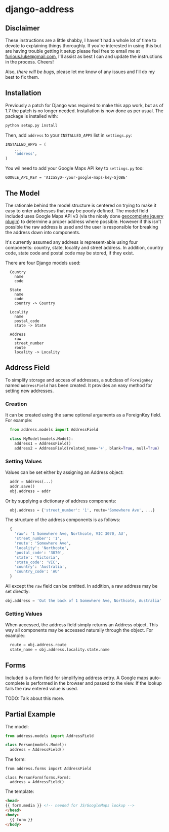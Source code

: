 # django-address

## Disclaimer

These instructions are a little shabby, I haven't had a whole lot of time to
devote to explaining things thoroughly. If you're interested in using this
but are having trouble getting it setup please feel free to email me at
furious.luke@gmail.com, I'll assist as best I can and update the instructions
in the process. Cheers!

Also, *there will be bugs*, please let me know of any issues and I'll do my
best to fix them.

## Installation

Previously a patch for Django was required to make this app work, but as
of 1.7 the patch is no longer needed. Installation is now done as per
usual. The package is installed with:

```bash
python setup.py install
```

Then, add `address` to your `INSTALLED_APPS` list in `settings.py`:

```python
INSTALLED_APPS = (
    ...
    'address',
)
```

You wil need to add your Google Maps API key to `settings.py` too:
```
GOOGLE_API_KEY = 'AIzaSyD--your-google-maps-key-SjQBE'
```

## The Model

The rationale behind the model structure is centered on trying to make
it easy to enter addresses that may be poorly defined. The model field included
uses Google Maps API v3 (via the nicely done [geocomplete jquery plugin](http://ubilabs.github.io/geocomplete/)) to
determine a proper address where possible. However if this isn't possible the
raw address is used and the user is responsible for breaking the address down
into components.

It's currently assumed any address is represent-able using four components:
country, state, locality and street address. In addition, country code, state
code and postal code may be stored, if they exist.

There are four Django models used:

```
  Country
    name
    code

  State
    name
    code
    country -> Country

  Locality
    name
    postal_code
    state -> State

  Address
    raw
    street_number
    route
    locality -> Locality
```

## Address Field

To simplify storage and access of addresses, a subclass of `ForeignKey` named
`AddressField` has been created. It provides an easy method for setting new
addresses.

### Creation

It can be created using the same optional arguments as a ForeignKey field.
For example:

```python
  from address.models import AddressField

  class MyModel(models.Model):
    address1 = AddressField()
    address2 = AddressField(related_name='+', blank=True, null=True)
```

### Setting Values

Values can be set either by assigning an Address object:

```python
  addr = Address(...)
  addr.save()
  obj.address = addr
```

Or by supplying a dictionary of address components:

```python
  obj.address = {'street_number': '1', route='Somewhere Ave', ...}
```

The structure of the address components is as follows:

```python
  {
    'raw': '1 Somewhere Ave, Northcote, VIC 3070, AU',
    'street_number': '1',
    'route': 'Somewhere Ave',
    'locality': 'Northcote',
    'postal_code': '3070',
    'state': 'Victoria',
    'state_code': 'VIC',
    'country': 'Australia',
    'country_code': 'AU'
  }
```

All except the `raw` field can be omitted. In addition, a raw address may
be set directly:

```python
obj.address = 'Out the back of 1 Somewhere Ave, Northcote, Australia'
```

### Getting Values

When accessed, the address field simply returns an Address object. This way
all components may be accessed naturally through the object. For example::

```python
  route = obj.address.route
  state_name = obj.address.locality.state.name
```

## Forms

Included is a form field for simplifying address entry. A Google maps
auto-complete is performed in the browser and passed to the view. If
the lookup fails the raw entered value is used.

TODO: Talk about this more.

## Partial Example

The model:

```python
from address.models import AddressField

class Person(models.Model):
  address = AddressField()
```

The form:

```
from address.forms import AddressField

class PersonForm(forms.Form):
  address = AddressField()
```

The template:

```html
<head>
{{ form.media }} <!-- needed for JS/GoogleMaps lookup -->
</head>
<body>
  {{ form }}
</body>
```
